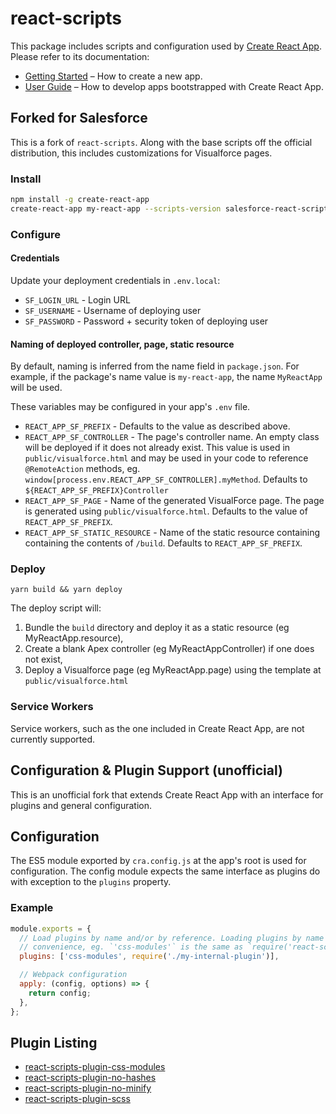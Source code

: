 # react-scripts

This package includes scripts and configuration used by [Create React App](https://github.com/jdcrensh/create-react-app/tree/salesforce).<br>
Please refer to its documentation:

- [Getting Started](https://github.com/jdcrensh/create-react-app/blob/salesforce/README.md#getting-started) – How to create a new app.
- [User Guide](https://github.com/jdcrensh/create-react-app/blob/salesforce/packages/react-scripts/template/README.md) – How to develop apps bootstrapped with Create React App.

## Forked for Salesforce

This is a fork of `react-scripts`. Along with the base scripts off the official
distribution, this includes customizations for Visualforce pages.

### Install

```bash
npm install -g create-react-app
create-react-app my-react-app --scripts-version salesforce-react-scripts
```

### Configure

#### Credentials

Update your deployment credentials in `.env.local`:

- `SF_LOGIN_URL` - Login URL
- `SF_USERNAME` - Username of deploying user
- `SF_PASSWORD` - Password + security token of deploying user

#### Naming of deployed controller, page, static resource

By default, naming is inferred from the name field in `package.json`. For example, if the package's name value is `my-react-app`, the name `MyReactApp` will be used.

These variables may be configured in your app's `.env` file.

- `REACT_APP_SF_PREFIX` - Defaults to the value as described above.
- `REACT_APP_SF_CONTROLLER` - The page's controller name. An empty class will be deployed if it does not already exist. This value is used in `public/visualforce.html` and may be used in your code to reference `@RemoteAction` methods, eg. `window[process.env.REACT_APP_SF_CONTROLLER].myMethod`. Defaults to `${REACT_APP_SF_PREFIX}Controller`
- `REACT_APP_SF_PAGE` - Name of the generated VisualForce page. The page is generated using `public/visualforce.html`. Defaults to the value of `REACT_APP_SF_PREFIX`.
- `REACT_APP_SF_STATIC_RESOURCE` - Name of the static resource containing containing the contents of `/build`. Defaults to `REACT_APP_SF_PREFIX`.

### Deploy

`yarn build && yarn deploy`

The deploy script will:

1. Bundle the `build` directory and deploy it as a static resource (eg MyReactApp.resource),
2. Create a blank Apex controller (eg MyReactAppController) if one does not exist,
3. Deploy a Visualforce page (eg MyReactApp.page) using the template at `public/visualforce.html`

### Service Workers

Service workers, such as the one included in Create React App, are not currently supported.

## Configuration & Plugin Support (unofficial)

This is an unofficial fork that extends Create React App with an interface for plugins and general configuration.

## Configuration

The ES5 module exported by `cra.config.js` at the app's root is used for configuration. The config module expects the same interface as plugins do with exception to the `plugins` property.

### Example

```js
module.exports = {
  // Load plugins by name and/or by reference. Loading plugins by name is for
  // convenience, eg. `'css-modules'` is the same as `require('react-scripts-plugin-css-modules')`
  plugins: ['css-modules', require('./my-internal-plugin')],

  // Webpack configuration
  apply: (config, options) => {
    return config;
  },
};
```

## Plugin Listing

- [react-scripts-plugin-css-modules](https://www.npmjs.com/package/react-scripts-plugin-css-modules)
- [react-scripts-plugin-no-hashes](https://www.npmjs.com/package/react-scripts-plugin-no-hashes)
- [react-scripts-plugin-no-minify](https://www.npmjs.com/package/react-scripts-plugin-no-minify)
- [react-scripts-plugin-scss](https://www.npmjs.com/package/react-scripts-plugin-scss)
